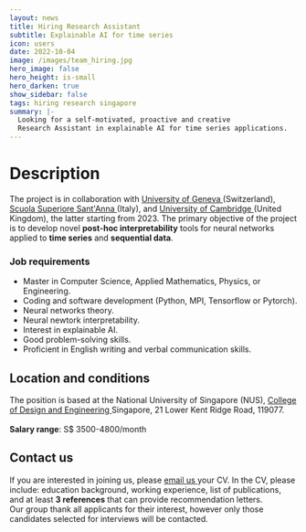 ```yaml
---
layout: news
title: Hiring Research Assistant
subtitle: Explainable AI for time series
icon: users
date: 2022-10-04
image: /images/team_hiring.jpg
hero_image: false
hero_height: is-small
hero_darken: true
show_sidebar: false
tags: hiring research singapore
summary: |-
  Looking for a self-motivated, proactive and creative
  Research Assistant in explainable AI for time series applications.
---
```




<html>
  <div class="content">
  <h1> Description </h1>
  The project is in collaboration with <a href="https://www.unige.ch/en/">
  University of Geneva </a> (Switzerland), <a href="https://www.santannapisa.it/en">
  Scuola Superiore Sant'Anna </a> (Italy), and <a href="https://www.cam.ac.uk">
  University of Cambridge </a> (United Kingdom), the latter starting from 2023.
  The primary objective of
  the project is to develop novel <b>post-hoc interpretability</b>
  tools for neural networks applied to <b>time series</b> and
  <b>sequential data</b>.
  </div>

  <div class="content">
  <h3> Job requirements </h3>
  <ul>
    <li> Master in Computer Science, Applied Mathematics, Physics, or Engineering. </li>
    <li> Coding and software development (Python, MPI, Tensorflow or Pytorch). </li>
    <li> Neural networks theory. </li>
    <li> Neural newtork interpretability. </li>
    <li> Interest in explainable AI. </li>
    <li> Good problem-solving skills. </li>
    <li> Proficient in English writing and verbal communication skills. </li>
  </ul>
  </div>

  <div class="content">
  <h2 style="font-size:150%;font-weight:bold;"> Location and conditions </h2>
  The position is based at the National University of Singapore (NUS),
  <a href="https://cde.nus.edu.sg"> College of Design and Engineering </a>
  Singapore, 21 Lower Kent Ridge Road, 119077.
  <br><br>
  <b>Salary range</b>: S$ 3500-4800/month
  </div>

  <div class="content">
  <h2> Contact us </h2>
  If you are interested in joining us, please <a href="mailto:mpegim@nus.edu.sg">
  email us </a> your CV. In the CV, please include: education background,
  working experience, list of publications, and at least <b>3 references</b>
  that can provide recommendation letters.
  </div>

  <div class="notification is-warning is-light">
    Our group thank all applicants for their interest,
    however only those candidates selected for interviews
    will be contacted.
  </div>
  <br>
</html>
